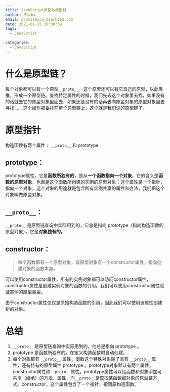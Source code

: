 ```yaml
---
title: JavaScript原型与原型链
author: 不以by
email: promiseyou_dear@163.com
date: 2021-01-15 19:30:59
tags: 
  - JavaScript

categories: 
  - JavaScript
---
```


# 什么是原型链？

每个对象都可以有一个原型`__proto__`，这个原型还可以有它自己的原型，以此类推，形成一个原型链。查找特定属性的时候，我们先去这个对象里去找，如果没有的话就去它的原型对象里面去，如果还是没有的话再去向原型对象的原型对象里去寻找...... 这个操作被委托在整个原型链上，这个就是我们说的原型链了。

# 原型指针

构造函数有两个属性： `__proto__` 和 prototype

## prototype：

prototype属性，它是**函数所独有的**，是从**一个函数指向一个对象**。它的含义是**函数的原型对象**，也就是这个函数所创建的实例的原型对象；这个属性是一个指针，指向一个对象，这个对象的用途就是包含所有实例共享的属性和方法，我们把这个对象叫做原型对象。

## `__proto__`：

`__proto__` 是原型链查询中实际用到的，它总是指向 prototype（指向构造函数的原型对象），它是**对象独有的。**

## constructor：

> 每个函数都有一个原型对象，该原型对象有一个constructor属性，指向创建对象的函数本身。

可以使用constructor属性，所有的实例对象都可以访问constructor属性，constructor属性是创建实例对象的函数的引用。我们可以使用constructor属性验证实例的原型类型。

 由于constructor属性仅仅是原始构造函数的引用，因此我们可以使用该属性创建新的对象。

# 总结

1. `__proto__` 是原型链查询中实际用到的，他总是指向 prototype 。
2.  prototype 是函数所独有的，在定义构造函数时自动创建。
3. 每个对象都有 `__proto__` 属性，函数这个特殊对象除了具有 `__proto__` 属性，还有特有的原型属性 prototype 。prototype对象默认有两个属性，constructor属性和`__proto__`属性。prototype属性可以给函数和对象添加可共享（继承）的方法、属性，而`__proto__`是查找某函数或对象的原型链方式。constructor，这个属性包含了一个指针，指回原构造函数。